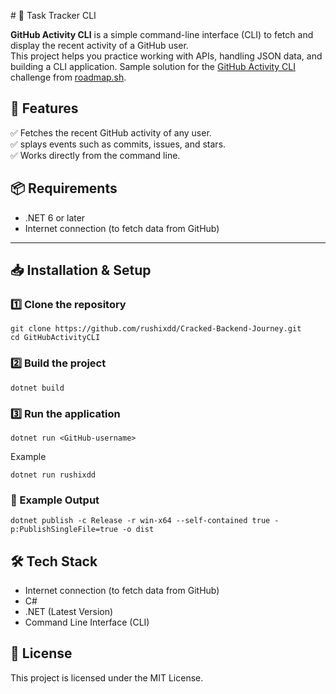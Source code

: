﻿﻿# 📝 Task Tracker CLI

**GitHub Activity CLI** is a simple command-line interface (CLI) to fetch and display the recent activity of a GitHub user.  
This project helps you practice working with APIs, handling JSON data, and building a CLI application.
Sample solution for the [GitHub Activity CLI](https://roadmap.sh/projects/github-user-activity) challenge from [roadmap.sh](https://roadmap.sh/).

## 🚀 Features
✅ Fetches the recent GitHub activity of any user. <br>
✅ splays events such as commits, issues, and stars. <br>
✅ Works directly from the command line.

## 📦 Requirements
- .NET 6 or later
- Internet connection (to fetch data from GitHub)
---

## 📥 Installation & Setup
### 1️⃣ **Clone the repository**
```
git clone https://github.com/rushixdd/Cracked-Backend-Journey.git
cd GitHubActivityCLI
```
### 2️⃣ **Build the project**
```
dotnet build
```
### 3️⃣ **Run the application**
```
dotnet run <GitHub-username>
```
Example
```
dotnet run rushixdd
```

### 🎯 Example Output
```
dotnet publish -c Release -r win-x64 --self-contained true -p:PublishSingleFile=true -o dist
```

## 🛠 Tech Stack
- Internet connection (to fetch data from GitHub)
- C#
- .NET (Latest Version)
- Command Line Interface (CLI)
## 📜 License
This project is licensed under the MIT License.
